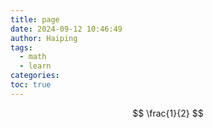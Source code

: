 ```yaml
---
title: page
date: 2024-09-12 10:46:49
author: Haiping
tags:
  - math
  - learn
categories: 
toc: true
---
```

$$
\frac{1}{2}
$$
